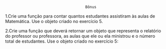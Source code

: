                                         Bônus
                        
1.Crie uma função para contar quantos estudantes assistiram às aulas de Matemática. Use o objeto criado no exercício 5.

2.Crie uma função que deverá retornar um objeto que representa o relatório do professor ou professora, as aulas que ele ou ela ministrou e o número total de estudantes. Use o objeto criado no exercício 5: